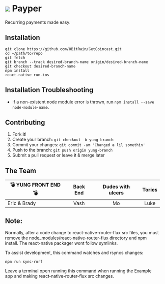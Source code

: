 # ![](https://pbs.twimg.com/profile_images/752576771069923332/iYvJ798O.jpg) **Payper**
Recurring payments made easy.

## Installation
```
git clone https://github.com/8BitRain/GetCoincast.git
cd ~/path/to/repo
git fetch
git branch --track desired-branch-name origin/desired-branch-name
git checkout desired-branch-name
npm install
react-native run-ios
```

## Installation Troubleshooting
* If a non-existent node module error is thrown, run `npm install --save node-module-name`.

## Contributing
1. Fork it!
2. Create your branch: `git checkout -b yung-branch`
3. Commit your changes: `git commit -am 'Changed a lil somethin'`
4. Push to the branch: `git push origin yung-branch`
5. Submit a pull request or leave it & merge later

## The Team
| 💣 YUNG FRONT END 💣 | Back End | Dudes with ulcers | Tories |
|----------------------|:---------:|:----------------:|:------:|
| Eric & Brady         | Vash      | Mo               | Luke   |


## Note:
Normally, after a code change to react-native-router-flux src files,
you must remove the node_modules/react-native-router-flux directory
and npm install.  The react-native packager wont follow symlinks.

To assist development, this command watches and rsyncs changes:

```
npm run sync-rnrf
```

Leave a terminal open running this command when running the Example
app and making react-native-router-flux src changes.
